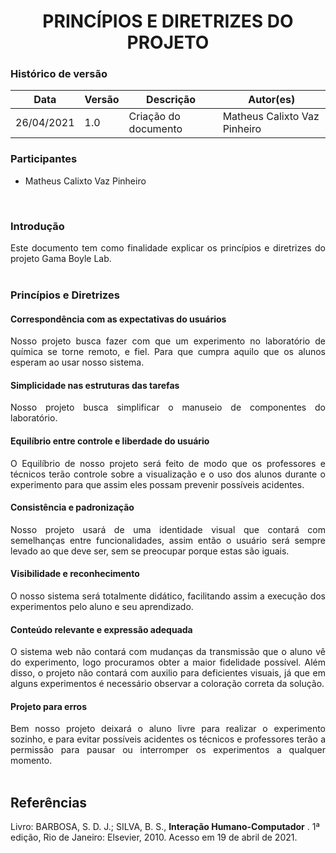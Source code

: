 # <center> PRINCÍPIOS E DIRETRIZES DO PROJETO

### Histórico de versão

|Data | Versão | Descrição | Autor(es)|
| -- | -- | -- | -- |
| 26/04/2021 | 1.0 | Criação do documento | Matheus Calixto Vaz Pinheiro |

### Participantes

* Matheus Calixto Vaz Pinheiro

<br>

### Introdução

<div align="justify"> Este documento tem como finalidade explicar os princípios e diretrizes do projeto Gama Boyle Lab.
</div><br>

### **Princípios e Diretrizes**


#### **Correspondência com as expectativas do usuários**

<div align ="justify"> Nosso projeto busca fazer com que um experimento no laboratório de química se torne remoto, e fiel. Para que cumpra aquilo  que os alunos esperam ao usar nosso sistema.
</div>

#### **Simplicidade nas estruturas das tarefas**

<div align ="justify"> Nosso projeto busca simplificar o manuseio de componentes do laboratório. </div>

#### **Equilíbrio entre controle e liberdade do usuário**

<div align ="justify"> O Equilíbrio de nosso projeto será feito de modo que os professores e técnicos terão controle sobre a visualização e o uso dos alunos durante o experimento para que assim eles possam prevenir possíveis acidentes.</div>

#### **Consistência e padronização**

<div align ="justify"> Nosso projeto usará de uma identidade visual que contará com semelhanças entre funcionalidades, assim então o usuário será sempre levado ao que deve ser, sem se preocupar porque estas são iguais.</div>

#### **Visibilidade e reconhecimento**

<div align ="justify"> O nosso sistema será totalmente didático, facilitando assim a execução dos experimentos pelo aluno e seu aprendizado. </div>

#### **Conteúdo relevante e expressão adequada**

<div align ="justify"> O sistema web não contará com mudanças da transmissão que o aluno vê do experimento, logo procuramos obter a maior fidelidade possível. Além disso, o projeto não contará com auxilio para deficientes visuais, já que em alguns experimentos é necessário observar a coloração correta da solução. </div>

#### **Projeto para erros**

<div align ="justify"> Bem nosso projeto deixará o aluno livre para realizar o experimento sozinho, e para evitar possíveis acidentes os técnicos e professores terão a permissão para pausar ou interromper os experimentos a qualquer momento. </div><br>

## Referências

Livro: BARBOSA, S. D. J.; SILVA, B. S., **Interação Humano-Computador** . 1ª edição, Rio de Janeiro: Elsevier, 2010. Acesso em 19 de abril de 2021.
